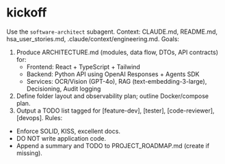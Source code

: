 # kickoff
Use the `software-architect` subagent.
Context: CLAUDE.md, README.md, hsa_user_stories.md, .claude/context/engineering.md.
Goals:
1) Produce ARCHITECTURE.md (modules, data flow, DTOs, API contracts) for:
    - Frontend: React + TypeScript + Tailwind
    - Backend: Python API using OpenAI Responses + Agents SDK
    - Services: OCR/Vision (GPT-4o), RAG (text-embedding-3-large), Decisioning, Audit logging
2) Define folder layout and observability plan; outline Docker/compose plan.
3) Output a TODO list tagged for [feature-dev], [tester], [code-reviewer], [devops].
   Rules:
- Enforce SOLID, KISS, excellent docs.
- DO NOT write application code.
- Append a summary and TODO to PROJECT_ROADMAP.md (create if missing).

